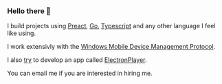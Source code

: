 ### Hello there 👋

I build projects using [Preact](https://preactjs.com), [Go](https://golang.org), [Typescript](https://www.typescriptlang.org) and any other language I feel like using.

I work extensivly with the [Windows Mobile Device Management Protocol](https://docs.microsoft.com/en-us/windows/client-management/mdm).

I also [try](https://blog.samuelmaddock.com/posts/the-end-of-indie-web-browsers) to develop an app called [ElectronPlayer](https://github.com/oscartbeaumont/ElectronPlayer).

You can email me if you are interested in hiring me.
